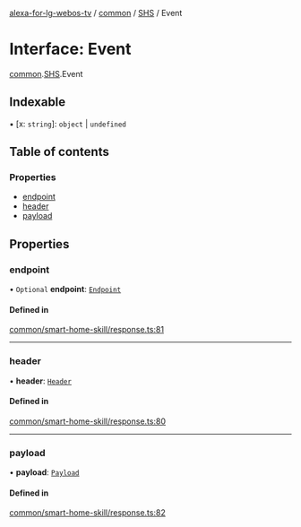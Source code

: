 [alexa-for-lg-webos-tv](../README.md) / [common](../modules/common.md) / [SHS](../modules/common.SHS.md) / Event

# Interface: Event

[common](../modules/common.md).[SHS](../modules/common.SHS.md).Event

## Indexable

▪ [x: `string`]: `object` \| `undefined`

## Table of contents

### Properties

- [endpoint](common.SHS.Event-1.md#endpoint)
- [header](common.SHS.Event-1.md#header)
- [payload](common.SHS.Event-1.md#payload)

## Properties

### endpoint

• `Optional` **endpoint**: [`Endpoint`](common.SHS.Event.Endpoint.md)

#### Defined in

[common/smart-home-skill/response.ts:81](https://github.com/pebender/alexa-for-lg-webos-tv/blob/ed6e832de9301ef89b625820a22ad4e5b6c0e1d9/src/common/smart-home-skill/response.ts#L81)

___

### header

• **header**: [`Header`](common.SHS.Event.Header-1.md)

#### Defined in

[common/smart-home-skill/response.ts:80](https://github.com/pebender/alexa-for-lg-webos-tv/blob/ed6e832de9301ef89b625820a22ad4e5b6c0e1d9/src/common/smart-home-skill/response.ts#L80)

___

### payload

• **payload**: [`Payload`](common.SHS.Event.Payload-1.md)

#### Defined in

[common/smart-home-skill/response.ts:82](https://github.com/pebender/alexa-for-lg-webos-tv/blob/ed6e832de9301ef89b625820a22ad4e5b6c0e1d9/src/common/smart-home-skill/response.ts#L82)
